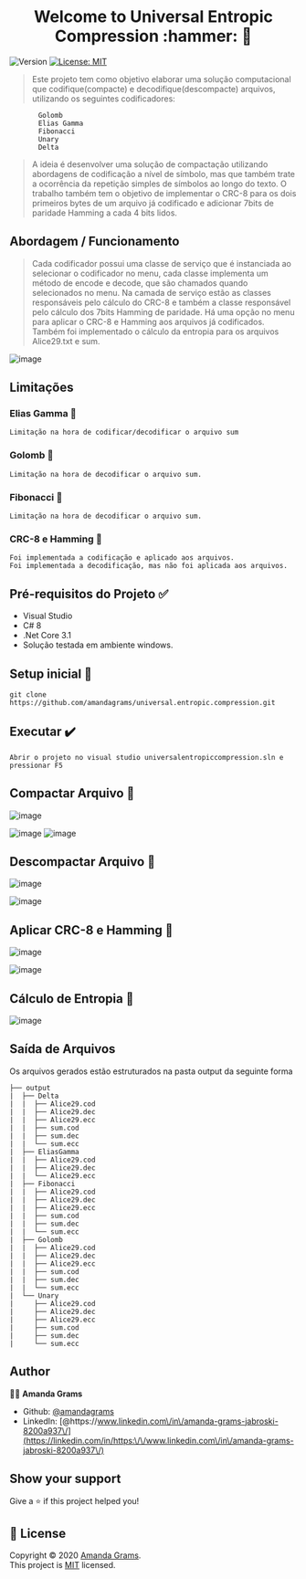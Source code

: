 <h1 align="center">Welcome to Universal Entropic Compression :hammer: 👋</h1>
<p>
  <img alt="Version" src="https://img.shields.io/badge/version-1.0.0-blue.svg?cacheSeconds=2592000" />
  <a href="https://tldrlegal.com/license/mit-license" target="_blank">
    <img alt="License: MIT" src="https://img.shields.io/badge/License-MIT-yellow.svg" />
  </a>
</p>

> Este projeto tem como objetivo elaborar uma solução computacional que codifique(compacte) e decodifique(descompacte) arquivos, utilizando os seguintes codificadores:
  ```
         Golomb
         Elias Gamma
         Fibonacci
         Unary
         Delta
   ```
>A ideia é desenvolver uma solução de compactação utilizando abordagens de codificação a nível de símbolo, mas que também trate a ocorrência da repetição simples de símbolos ao longo do texto.
O trabalho também tem o objetivo de implementar o CRC-8 para os dois primeiros bytes de um arquivo já codificado e adicionar 7bits de paridade Hamming a cada 4 bits lidos.

## Abordagem / Funcionamento

>Cada codificador possui uma classe de serviço que é instanciada ao selecionar o codificador no menu, cada classe implementa um método de encode e decode, que são chamados quando selecionados no menu.
Na camada de serviço estão as classes responsáveis pelo cálculo do CRC-8 e também a classe responsável pelo cálculo dos 7bits Hamming de paridade.
Há uma opção no menu para aplicar o CRC-8 e Hamming aos arquivos já codificados. 
Também foi implementado o cálculo da entropia para os arquivos Alice29.txt e sum.


![image](https://user-images.githubusercontent.com/4412478/94617651-54666c00-0280-11eb-967b-348ccf9186a4.png)

## Limitações

### Elias Gamma :calendar:

```
Limitação na hora de codificar/decodificar o arquivo sum

```
### Golomb :calendar:

```
Limitação na hora de decodificar o arquivo sum.

```
### Fibonacci :calendar:

```
Limitação na hora de decodificar o arquivo sum.

```
### CRC-8 e Hamming :calendar:

```
Foi implementada a codificação e aplicado aos arquivos.
Foi implementada a decodificação, mas não foi aplicada aos arquivos.

```
## Pré-requisitos do Projeto :white_check_mark:

*	Visual Studio
*	C# 8
* .Net Core 3.1
* Solução testada em ambiente windows.

## Setup inicial :hammer:

```
git clone https://github.com/amandagrams/universal.entropic.compression.git

```
## Executar :heavy_check_mark:

```
Abrir o projeto no visual studio universalentropiccompression.sln e pressionar F5 

```
## Compactar Arquivo :pushpin:


![image](https://user-images.githubusercontent.com/4412478/94617852-a7402380-0280-11eb-9401-c7ae937723c2.png)

![image](https://user-images.githubusercontent.com/4412478/94617918-c048d480-0280-11eb-8177-75d0b27ef99e.png)
![image](https://user-images.githubusercontent.com/4412478/94617944-c8087900-0280-11eb-9748-aeb9456a72a0.png)

## Descompactar Arquivo :pushpin:
![image](https://user-images.githubusercontent.com/4412478/94618005-df476680-0280-11eb-8133-c7919c9ade39.png)

![image](https://user-images.githubusercontent.com/4412478/94618028-e7070b00-0280-11eb-836e-62102c52da48.png)

## Aplicar CRC-8 e Hamming :pushpin:

![image](https://user-images.githubusercontent.com/4412478/94618065-f38b6380-0280-11eb-9551-adaa20da5b04.png)

![image](https://user-images.githubusercontent.com/4412478/94618082-f9814480-0280-11eb-9f31-efd08d001765.png)

## Cálculo de Entropia :pushpin:

![image](https://user-images.githubusercontent.com/4412478/94618117-04d47000-0281-11eb-8462-0d4cf1470ad6.png)

## Saída de Arquivos

Os arquivos gerados estão estruturados na pasta output da seguinte forma
 ```
├── output
|  ├── Delta
|  |  ├── Alice29.cod
|  |  ├── Alice29.dec
|  |  ├── Alice29.ecc
|  |  ├── sum.cod
|  |  ├── sum.dec
|  |  └── sum.ecc
|  ├── EliasGamma
|  |  ├── Alice29.cod
|  |  ├── Alice29.dec
|  |  └── Alice29.ecc
|  ├── Fibonacci
|  |  ├── Alice29.cod
|  |  ├── Alice29.dec
|  |  ├── Alice29.ecc
|  |  ├── sum.cod
|  |  ├── sum.dec
|  |  └── sum.ecc
|  ├── Golomb
|  |  ├── Alice29.cod
|  |  ├── Alice29.dec
|  |  ├── Alice29.ecc
|  |  ├── sum.cod
|  |  ├── sum.dec
|  |  └── sum.ecc
|  └── Unary
|     ├── Alice29.cod
|     ├── Alice29.dec
|     ├── Alice29.ecc
|     ├── sum.cod
|     ├── sum.dec
|     └── sum.ecc
 ```

## Author

:ok_woman: **Amanda Grams**

* Github: [@amandagrams](https://github.com/amandagrams)
* LinkedIn: [@https:\/\/www.linkedin.com\/in\/amanda-grams-jabroski-8200a937\/](https://linkedin.com/in/https:\/\/www.linkedin.com\/in\/amanda-grams-jabroski-8200a937\/)

## Show your support

Give a ⭐️ if this project helped you!

## 📝 License

Copyright © 2020 [Amanda Grams](https://github.com/amandagrams).<br />
This project is [MIT](https://tldrlegal.com/license/mit-license) licensed.


